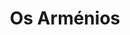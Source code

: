 ---
ref: sol-970-0000
title: "Os Arménios"
author_name: ["Vicente Martins"]
publisher: ["unknown publisher"]
year: "y1973"
origin: ["Portugal, United-Kingdom"]
formats: ["book, book-cover, document"]
disciplines: ["graphic-design"]
tags:
layout: artifact
status: ["scan"]
published: false
int_published: false
image_count:
date_added: 2023-06-16
batch:
---